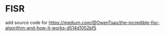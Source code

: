 # FISR
 add source code for https://medium.com/@OwenTsao/the-incredible-fisr-algorithm-and-how-it-works-d514d1052bf5
